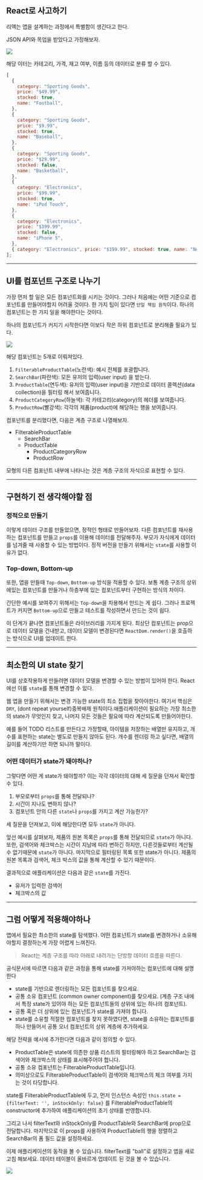 ## React로 사고하기

리액는 앱을 설계하는 과정에서 특별함이 생긴다고 한다.

JSON API와 목업을 받았다고 가정해보자.

![](https://velog.velcdn.com/images/willy4202/post/30a64337-0f37-4788-a26c-05c26eae11cc/image.png)

해당 이터는 카테고리, 가격, 재고 여부, 이름 등의 데이터로 분류 할 수 있다.

```jsx
[
  {
    category: "Sporting Goods",
    price: "$49.99",
    stocked: true,
    name: "Football",
  },
  {
    category: "Sporting Goods",
    price: "$9.99",
    stocked: true,
    name: "Baseball",
  },
  {
    category: "Sporting Goods",
    price: "$29.99",
    stocked: false,
    name: "Basketball",
  },
  {
    category: "Electronics",
    price: "$99.99",
    stocked: true,
    name: "iPod Touch",
  },
  {
    category: "Electronics",
    price: "$399.99",
    stocked: false,
    name: "iPhone 5",
  },
  { category: "Electronics", price: "$199.99", stocked: true, name: "Nexus 7" },
];
```

---

## UI를 컴포넌트 구조로 나누기

가장 먼저 할 일은 모든 컴포넌트화를 시키는 것이다. 그러나 처음에는 어떤 기준으로 컴포넌트를 만들어야할지 어려울 것이다.
한 가지 팁이 있다면 `단일 책임 원칙`이다. 하나의 컴포넌트는 한 가지 일을 해야한다는 것이다.

하나의 컴포넌트가 커지기 시작한다면 이보다 작은 하위 컴포넌트로 분리해줄 필요가 있다.

![](https://velog.velcdn.com/images/willy4202/post/35f73c73-0e9c-4727-9f7c-12193348c805/image.png)

해당 컴포넌트는 5개로 이뤄져있다.

1. `FilterableProductTable`(노란색): 예시 전체를 포괄합니다.
2. `SearchBar`(파란색): 모든 유저의 입력(user input) 을 받는다.
3. `ProductTable`(연두색): 유저의 입력(user input)을 기반으로 데이터 콜렉션(data collection)을 필터링 해서 보여줍니다.
4. `ProductCategoryRow`(하늘색): 각 카테고리(category)의 헤더를 보여줍니다.
5. `ProductRow`(빨강색): 각각의 제품(product)에 해당하는 행을 보여줍니다.

컴포넌트를 분리했다면, 다음은 계층 구조로 나열해보자.

- FilterableProductTable
  - SearchBar
  - ProductTable
    - ProductCategoryRow
    - ProductRow

모형의 다른 컴포넌트 내부에 나타나는 것은 계층 구조의 자식으로 표현할 수 있다.

---

## 구현하기 전 생각해야할 점

### 정적으로 만들기

이렇게 데이터 구조를 만들었으면, 정적인 형태로 만들어보자. 다른 컴포넌트를 재사용하는 컴포넌트를 만들고 `props`를 이용해 데이터를 전달해주자. 부모가 자식에게 데이터를 넘겨줄 때 사용할 수 있는 방법이다. 정적 버전을 만들기 위해서는 `state`를 사용할 이유가 없다.

### Top-down, Bottom-up

또한, 앱을 만들때 `Top-down`, `Bottom-up` 방식을 적용할 수 있다. 보통 계층 구조의 상위에있는 컴포넌트를 만들거나 하층부에 있는 컴포넌트부터 구현하는 방식의 차이다.

간단한 예시를 보여주기 위해서는 `Top-down`을 차용해서 만드는 게 쉽다.
그러나 프로젝트가 커지면 `Bottom-up`으로 만들고 테스트를 작성하면서 만드는 것이 쉽다.

이 단계가 끝나면 컴포넌트들은 라이브러리를 가지게 된다. 최상단 컴포넌트는 prop으로 데이터 모델을 건내받고, 데이터 모델이 변경된다면 `ReactDom.render()`을 호출하는 방식으로 UI를 업데이트 한다.

---

## 최소한의 UI state 찾기

UI를 상호작용하게 만들려면 데이터 모델을 변경할 수 있는 방법이 있어야 한다. React에선 이를 `state`를 통해 변경할 수 있다.

웹 앱을 만들기 위해서는 변경 가능한 state의 최소 집합을 찾아야한다. 여기서 핵심은 `DRY`, (dont repeat yourself)중복배제 원칙이다.애플리케이션이 필요하는 가장 최소한의 state가 무엇인지 찾고, 나머지 모든 것들은 필요에 따라 계산되도록 만들어야한다.

예를 들어 TODO 리스트를 만든다고 가정할때, 아이템을 저장하는 배열만 유지하고, 개수를 표현하는 state는 별도로 만들지 않아도 된다. 개수를 렌더링 하고 싶다면, 배열의 길이를 계산하기만 하면 되니까 말이다.

### 어떤 데이터가 state가 돼야하나?

그렇다면 어떤 게 state가 돼야할까? 이는 각각 데이터의 대해 세 질문을 던져서 확인할 수 있다.

1. 부모로부터 `props`를 통해 전달되나?
2. 시간이 지나도 변하지 않나?
3. 컴포넌트 안의 다른 `state`나 `props`를 가지고 계산 가능한가?

세 질문을 던져보고, 이에 해당한다면 모두 `state`가 아니다.

앞선 예시를 살펴보자, 제품의 원본 목록은 `props`를 통해 전달되므로 `state`가 아니다. 또한, 검색어와 체크박스는 시간이 지남에 따라 변하긴 하지만, 다른것들로부터 계산될 수 없기때문에 `state`가 아니다. 마지막으로 필터링된 목록 또한 state가 아니다.
제품의 원본 목록과 검색어, 체크 박스의 값을 통해 계산할 수 있기 때문이다.

결과적으로 애플리케이션은 다음과 같은 `state`를 가진다.

- 유저가 입력한 검색어
- 체크박스의 값

---

## 그럼 어떻게 적용해야하나

앱에서 필요한 최소한의 state를 탐색했다. 어떤 컴포넌트가 state를 변경하거나 소유해야할지 결정하는게 가장 어렵게 느껴진다.

> React는 계층 구조를 따라 아래로 내려가는 단방향 데이터 흐름을 따른다.

공식문서에 따르면 다음과 같은 과정을 통해 state를 가져야하는 컴포넌트에 대해 설명한다

- state를 기반으로 렌더링하는 모든 컴포넌트를 찾으세요.
- 공통 소유 컴포넌트 (common owner component)를 찾으세요. (계층 구조 내에서 특정 state가 있어야 하는 모든 컴포넌트들의 상위에 있는 하나의 컴포넌트).
- 공통 혹은 더 상위에 있는 컴포넌트가 state를 가져야 합니다.
- state를 소유할 적절한 컴포넌트를 찾지 못하였다면,
  state를 소유하는 컴포넌트를 하나 만들어서 공통 오너 컴포넌트의 상위 계층에 추가하세요.

해당 전략을 예시에 추가한다면 다음과 같이 정의할 수 있다.

- ProductTable은 state에 의존한 상품 리스트의 필터링해야 하고 SearchBar는 검색어와 체크박스의 상태를 표시해주어야 합니다.
- 공통 소유 컴포넌트는 FilterableProductTable입니다.
- 의미상으로도 FilterableProductTable이 검색어와 체크박스의 체크 여부를 가지는 것이 타당합니다.

state를 FilterableProductTable에 두고, 먼저 인스턴스 속성인 `this.state = {filterText: '', inStockOnly: false}` 를 FilterableProductTable의 constructor에 추가하여 애플리케이션의 초기 상태를 반영합니다.

그리고 나서 filterText와 inStockOnly를 ProductTable와 SearchBar에 prop으로 전달합니다. 마지막으로 이 props를 사용하여 ProductTable의 행을 정렬하고 SearchBar의 폼 필드 값을 설정하세요.

이제 애플리케이션의 동작을 볼 수 있습니다. filterText를 "ball"로 설정하고 앱을 새로고침 해보세요. 데이터 테이블이 올바르게 업데이트 된 것을 볼 수 있습니다.

![](https://velog.velcdn.com/images/willy4202/post/0f6d27df-2308-47d8-bf79-c097ced26bcb/image.png)

